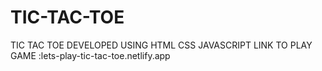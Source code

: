 # TIC-TAC-TOE
TIC TAC TOE DEVELOPED USING HTML CSS JAVASCRIPT
LINK TO PLAY GAME :lets-play-tic-tac-toe.netlify.app
